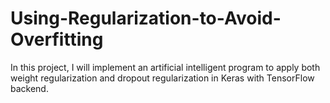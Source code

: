 # Using-Regularization-to-Avoid-Overfitting
In this project, I will implement an artificial intelligent program to apply both weight regularization and dropout regularization in Keras with TensorFlow backend.

